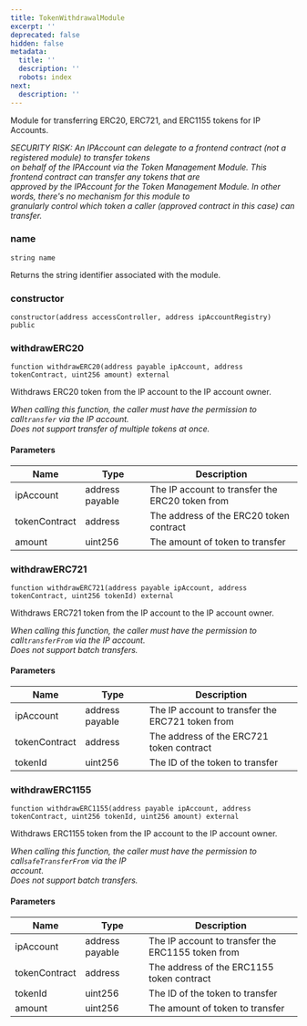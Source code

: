 ```yaml
---
title: TokenWithdrawalModule
excerpt: ''
deprecated: false
hidden: false
metadata:
  title: ''
  description: ''
  robots: index
next:
  description: ''
---
```

Module for transferring ERC20, ERC721, and ERC1155 tokens for IP Accounts.

*SECURITY RISK: An IPAccount can delegate to a frontend contract (not a registered module) to transfer tokens\
on behalf of the IPAccount via the Token Management Module. This frontend contract can transfer any tokens that are\
approved by the IPAccount for the Token Management Module. In other words, there's no mechanism for this module to\
granularly control which token a caller (approved contract in this case) can transfer.*

### name

```solidity
string name
```

Returns the string identifier associated with the module.

### constructor

```solidity
constructor(address accessController, address ipAccountRegistry) public
```

### withdrawERC20

```solidity
function withdrawERC20(address payable ipAccount, address tokenContract, uint256 amount) external
```

Withdraws ERC20 token from the IP account to the IP account owner.

*When calling this function, the caller must have the permission to call`transfer` via the IP account.\
Does not support transfer of multiple tokens at once.*

#### Parameters

| Name          | Type            | Description                                     |
| ------------- | --------------- | ----------------------------------------------- |
| ipAccount     | address payable | The IP account to transfer the ERC20 token from |
| tokenContract | address         | The address of the ERC20 token contract         |
| amount        | uint256         | The amount of token to transfer                 |

### withdrawERC721

```solidity
function withdrawERC721(address payable ipAccount, address tokenContract, uint256 tokenId) external
```

Withdraws ERC721 token from the IP account to the IP account owner.

*When calling this function, the caller must have the permission to call`transferFrom` via the IP account.\
Does not support batch transfers.*

#### Parameters

| Name          | Type            | Description                                      |
| ------------- | --------------- | ------------------------------------------------ |
| ipAccount     | address payable | The IP account to transfer the ERC721 token from |
| tokenContract | address         | The address of the ERC721 token contract         |
| tokenId       | uint256         | The ID of the token to transfer                  |

### withdrawERC1155

```solidity
function withdrawERC1155(address payable ipAccount, address tokenContract, uint256 tokenId, uint256 amount) external
```

Withdraws ERC1155 token from the IP account to the IP account owner.

*When calling this function, the caller must have the permission to call`safeTransferFrom` via the IP\
account.\
Does not support batch transfers.*

#### Parameters

| Name          | Type            | Description                                       |
| ------------- | --------------- | ------------------------------------------------- |
| ipAccount     | address payable | The IP account to transfer the ERC1155 token from |
| tokenContract | address         | The address of the ERC1155 token contract         |
| tokenId       | uint256         | The ID of the token to transfer                   |
| amount        | uint256         | The amount of token to transfer                   |
